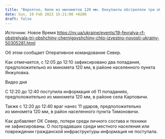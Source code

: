 ```yaml
---
title: "Вероятно, били из минометов 120 мм. Оккупанты обстреляли три общины Черниговской области"
date: Sun, 19 Feb 2023 15:21:00 +0200
draft: false
---
```

Источник: Новое Время https://nv.ua/ukraine/events/19-fevralya-rf-obstrelyala-tri-obshchiny-chernigovshchiny-chto-izvestno-novosti-ukrainy-50305281.html


Об этом сообщает Оперативное командование Север.

Как отмечается, с 12:05 до 12:10 зафиксировано два попадания, предположительно из миномета 120 мм, в районе населенного пункта Янжуловка.

  Видео дня   

С 12:20 до 12:40 поступила информация об 11 попаданиях, предположительно из миномета 120 мм, в районе села Карповичи.

Также с 12:20 до 12:40 враг нанес 11 ударов, предположительно из миномета 120 мм, в район населенного пункта Тимоновичи.

Как добавляет ОК Север, потери среди личного состава и техники не зафиксированы. О пострадавших среди местного населения или повреждении гражданской инфраструктуры информация не поступала.
